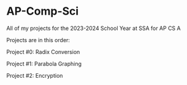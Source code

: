 # AP-Comp-Sci
All of my projects for the 2023-2024 School Year at SSA for AP CS A

Projects are in this order:

Project #0: Radix Conversion

Project #1: Parabola Graphing

Project #2: Encryption
